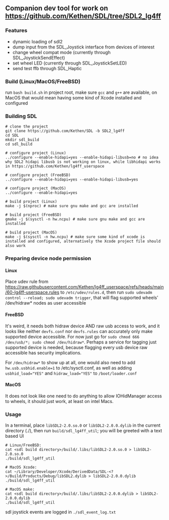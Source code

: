 ## Companion dev tool for work on https://github.com/Kethen/SDL/tree/SDL2_lg4ff

### Features
- dynamic loading of sdl2
- dump input from the SDL_Joystick interface from devices of interest
- change wheel compat mode (currently through SDL_JoystickSendEffect)
- set wheel LED (currently through SDL_JoystickSetLED)
- send test ffb through SDL_Haptic

### Build (Linux/MacOS/FreeBSD)
run `bash build.sh` in project root, make sure `gcc` and `g++` are available, on MacOS that would mean having some kind of Xcode installed and configured

### Building SDL

```
# clone the project
git clone https://github.com/Kethen/SDL -b SDL2_lg4ff
cd SDL
mkdir sdl_build
cd sdl_build

# configure project (Linux)
../configure --enable-hidapi=yes --enable-hidapi-libusb=no # no idea why SDL2 hidapi libusb is not working on linux, while libhidapi works in https://github.com/Kethen/lg4ff_userspace

# configure project (FreeBSD)
../configure --enable-hidapi=yes --enable-hidapi-libusb=yes

# configure project (MacOS)
../configure --enable-hidapi=yes

# build project (Linux)
make -j $(nproc) # make sure gnu make and gcc are installed

# build project (FreeBSD)
gmake -j $(sysctl -n hw.ncpu) # make sure gnu make and gcc are installed

# build project (MacOS)
make -j $(sysctl -n hw.ncpu) # make sure some kind of xcode is installed and configured, alternatively the Xcode project file should also work

```

### Preparing device node permission

#### Linux

Place udev rule from https://raw.githubusercontent.com/Kethen/lg4ff_userspace/refs/heads/main/60-lg4ff-userspace.rules to `/etc/udev/rules.d`, then run `sudo udevadm control --reload; sudo udevadm trigger`, that will flag supported wheels' /dev/hidraw* nodes as user accessible

#### FreeBSD

It's weird, it needs both hidraw device AND raw usb access to work, and it looks like neither `devfs.conf` nor `devfs.rules` can accurately only make supported device accessible. For now just go for `sudo chmod 666 /dev/usb/*; sudo chmod /dev/hidraw*`. Perhaps a service for tagging just supported device is needed, because flagging every usb device raw accessible has security implications.

For `/dev/hidraw*` to show up at all, one would also need to add `hw.usb.usbhid.enable=1` to /etc/sysctl.conf, as well as adding `usbhid_load="YES"` and `hidraw_load="YES"` to `/boot/loader.conf`

#### MacOS

It does not look like one need to do anything to allow IOHidManager access to wheels, it should just work, at least on intel Macs.

### Usage
In a terminal, place `libSDL2-2.0.so.0` or `libSDL2-2.0.0.dylib` in the current directory (./), then run `build/sdl_lg4ff_util`; you will be greeted with a text based UI

```
# Linux/FreeBSD:
cat <sdl build directory>/build/.libs/libSDL2-2.0.so.0 > libSDL2-2.0.so.0
./build/sdl_lg4ff_util
```

```
# MacOS Xcode:
cat ~/Library/Developer/Xcode/DerivedData/SDL-<?>/Build/Products/Debug/libSDL2.dylib > libSDL2-2.0.0.dylib
./build/sdl_lg4ff_util
```

```
# MacOS make:
cat <sdl build directory>/build/.libs/libSDL2-2.0.0.dylib > libSDL2-2.0.0.dylib
./build/sdl_lg4ff_util
```

sdl joystick events are logged in `./sdl_event_log.txt`

